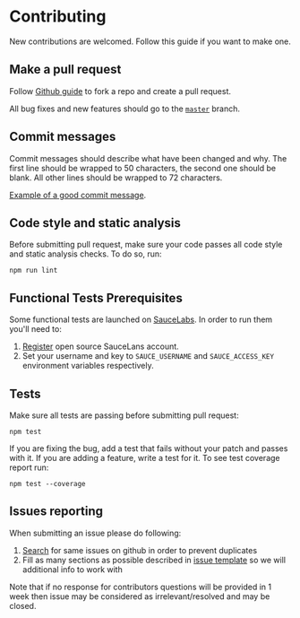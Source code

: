 # Contributing

New contributions are welcomed. Follow this guide if you want to make one.

## Make a pull request

Follow [Github guide](https://help.github.com/articles/creating-a-pull-request) to fork a repo
and create a pull request.

All bug fixes and new features should go to the [`master`](https://github.com/gemini-testing/gemini/tree/master) branch.

## Commit messages

Commit messages should describe what have been changed and why. The first line should be wrapped
to 50 characters, the second one should be blank. All other lines should be wrapped to 72 characters.

[Example of a good commit message](https://github.com/gemini-testing/gemini/commit/1096ee26d79be6e580e90146dbe161fb5a662d80).

## Code style and static analysis

Before submitting pull request, make sure your code passes all code style and static analysis checks.
To do so, run:

```
npm run lint
```

## Functional Tests Prerequisites

Some functional tests are launched on [SauceLabs](https://saucelabs.com).
In order to run them you'll need to:

1. [Register](https://saucelabs.com/opensauce/) open source SauceLans account.
2. Set your username and key to `SAUCE_USERNAME` and `SAUCE_ACCESS_KEY` environment
   variables respectively.

## Tests

Make sure all tests are passing before submitting pull request:

```
npm test
```

If you are fixing the bug, add a test that fails without your patch and passes with it. If you are
adding a feature, write a test for it. To see test coverage report run:

```
npm test --coverage
```

## Issues reporting

When submitting an issue please do following:

1. [Search](https://github.com/gemini-testing/gemini/issues) for same issues on github in order to prevent duplicates
2. Fill as many sections as possible described in [issue template](https://github.com/gemini-testing/gemini/blob/master/ISSUE_TEMPLATE.md) so we will additional info to work with

Note that if no response for contributors questions will be provided in 1 week then issue may be considered as irrelevant/resolved and may be closed.
